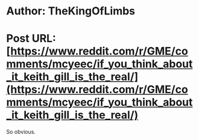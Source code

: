# Author: TheKingOfLimbs
# Post URL: [https://www.reddit.com/r/GME/comments/mcyeec/if_you_think_about_it_keith_gill_is_the_real/](https://www.reddit.com/r/GME/comments/mcyeec/if_you_think_about_it_keith_gill_is_the_real/)


So obvious.